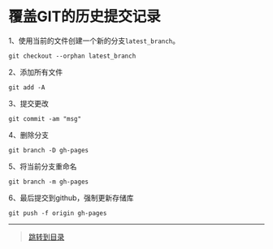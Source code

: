 # 覆盖GIT的历史提交记录

1、使用当前的文件创建一个新的分支`latest_branch`。

```shell
git checkout --orphan latest_branch
```

2、添加所有文件

```shell
git add -A
```

3、提交更改

```shell
git commit -am "msg"
```

4、删除分支

```shell
git branch -D gh-pages
```

5、将当前分支重命名

```shell
git branch -m gh-pages
```

6、最后提交到github，强制更新存储库

```shell
git push -f origin gh-pages
```

---

> [跳转到目录](index.md)
